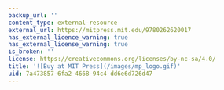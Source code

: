 ```yaml
---
backup_url: ''
content_type: external-resource
external_url: https://mitpress.mit.edu/9780262620017
has_external_licence_warning: true
has_external_license_warning: true
is_broken: ''
license: https://creativecommons.org/licenses/by-nc-sa/4.0/
title: '![Buy at MIT Press](/images/mp_logo.gif)'
uid: 7a473857-6fa2-4668-94c4-dd6e6d726d47
---
```

